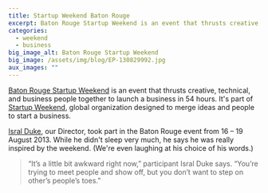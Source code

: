 ```yaml
---
title: Startup Weekend Baton Rouge
excerpt: Baton Rouge Startup Weekend is an event that thrusts creative, technical, and business people together to launch a business in 54 hours.
categories:
  - weekend
  - business
big_image_alt: Baton Rouge Startup Weekend
big_image: /assets/img/blog/EP-130829992.jpg
aux_images: ""
---
```

<a href="http://batonrouge.startupweekend.org" title="Baton Rouge Startup Weekend" target="_blank">Baton Rouge Startup Weekend</a> is an event that thrusts creative, technical, and business people together to launch a business in 54 hours. It's part of <a href="http://startupweekend.org" title="Startup Weekend" target="_blank">Startup Weekend</a>, global organization designed to merge ideas and people to start a business.

<a href="http://isralduke.name" title="isral duke is an illustrator, Designer" target="_blank">Isral Duke</a>, our Director, took part in the Baton Rouge event from 16 – 19 August 2013. While he didn't sleep very much, he says he was really inspired by the weekend. (We're even laughing at his choice of his words.)

<blockquote>
“It’s a little bit awkward right now,” participant Isral Duke says. “You’re trying to meet people and show off, but you don’t want to step on other’s people’s toes.”
</blockquote> 
